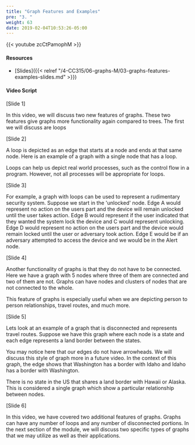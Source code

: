 ```yaml
---
title: "Graph Features and Examples"
pre: "3. "
weight: 63
date: 2019-02-04T10:53:26-05:00
---
```


{{< youtube zcCtPamophM >}}

#### Resources
* [Slides]({{< relref "/4-CC315/06-graphs-M/03-graphs-features-examples-slides.md" >}})

#### Video Script

[Slide 1]

In this video, we will discuss two new features of graphs. These two features give graphs more functionality again compared to trees. The first we will discuss are loops 


[Slide 2]

A loop is depicted as an edge that starts at a node and ends at that same node. Here is an example of a graph with a single node that has a loop. 

Loops can help us depict real world processes, such as the control flow in a program. However, not all processes will be appropriate for loops.  


[Slide 3]

For example, a graph with loops can be used to represent a rudimentary security system. Suppose we start in the 'unlocked' node. Edge A would represent no action on the users part and the device will remain unlocked until the user takes action. Edge B would represent if the user indicated that they wanted the system lock the device and C would represent unlocking. Edge D would represent no action on the users part and the device would remain locked until the user or adversary took action. Edge E would be if an adversary attempted to access the device and we would be in the Alert node. 


[Slide 4]

Another functionality of graphs is that they do not have to be connected. Here we have a graph with 5 nodes where three of them are connected and two of them are not. Graphs can have nodes and clusters of nodes that are not connected to the whole. 

This feature of graphs is especially useful when we are depicting person to person relationships, travel routes, and much more. 


[Slide 5]

Lets look at an example of a graph that is disconnected and represents travel routes. Suppose we have this graph where each node is a state and each edge represents a land border between the states. 

You may notice here that our edges do not have arrowheads. We will discuss this style of graph more in a future video. In the context of this graph, the edge shows that Washington has a border with Idaho and Idaho has a border with Washington.

There is no state in the US that shares a land border with Hawaii or Alaska. This is considered a single graph which show a particular relationship between nodes. 



[Slide 6]

In this video, we have covered two additional features of graphs. Graphs can have any number of loops and any number of disconnected portions. In the next section of the module, we will discuss two specific types of graphs that we may utilize as well as their applications. 